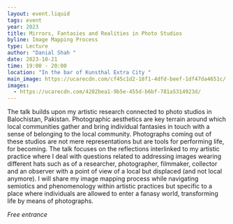 ```yaml
---
layout: event.liquid
tags: event
year: 2023
title: Mirrors, Fantasies and Realities in Photo Studios
byline: Image Mapping Process
type: Lecture
author: "Danial Shah "
date: 2023-10-21
time: 19:00 - 20:00
location: "In the bar of Kunsthal Extra City "
main_image: https://ucarecdn.com/cf45c1d2-18f1-4dfd-beef-1df47da4651c/
images:
  - https://ucarecdn.com/4202bea1-9b5e-455d-b6bf-781a5314923d/
---
```

The talk builds upon my artistic research connected to photo studios in Balochistan, Pakistan. Photographic aesthetics are key terrain around which local communities gather and bring individual fantasies in touch with a sense of belonging to the local community.  Photographs coming out of these studios are not mere representations but are tools for performing life, for becoming. The talk focuses on the reflections interlinked to my artistic practice where I deal with questions related to addressing images wearing different hats such as of a researcher, photographer, filmmaker, collector and an observer with a point of view of a local but displaced (and not local anymore). I will share my image mapping process while navigating semiotics and phenomenology within artistic practices but specific to a place where individuals are allowed to enter a fanasy world, transforming life by means of photographs.

*Free entrance*